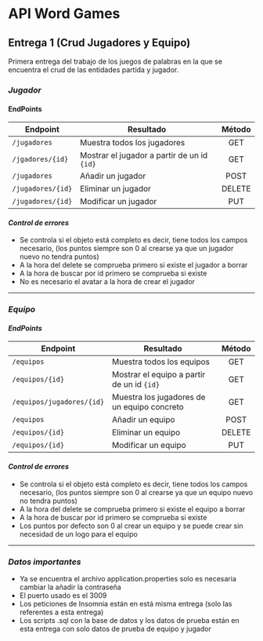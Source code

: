 # API Word Games
## Entrega 1 (Crud Jugadores y Equipo)
Primera entrega del trabajo de los juegos de palabras en la que se encuentra el crud de las entidades partida y jugador.
### *Jugador*
#### EndPoints
| Endpoint          | Resultado                                   | Método |
|-------------------|---------------------------------------------|:------:|
| `/jugadores`      | Muestra todos los jugadores                 |  GET   |
| `/jgadores/{id}`  | Mostrar el jugador a partir de un id `{id}` |  GET   |
| `/jugadores`      | Añadir un jugador                           |  POST  |
| `/jugadores/{id}` | Eliminar un jugador                         | DELETE |
| `/jugadores/{id}` | Modificar un jugador                        |  PUT   |

#### *Control de errores*
- Se controla si el objeto está completo es decir, tiene todos los campos necesario, (los puntos siempre son 0 al crearse ya que un jugador nuevo no tendra puntos)
- A la hora del delete se comprueba primero si existe el jugador a borrar
- A la hora de buscar por id primero se comprueba si existe
- No es necesario el avatar a la hora de crear el jugador

-------
### *Equipo*
#### *EndPoints*
| Endpoint                  | Resultado                                   | Método |
|---------------------------|---------------------------------------------|:------:|
| `/equipos`                | Muestra todos los equipos                   |  GET   |
| `/equipos/{id}`           | Mostrar el equipo a partir de un id `{id}`  |  GET   |
| `/equipos/jugadores/{id}` | Muestra los jugadores de un equipo concreto |  GET   |
| `/equipos`                | Añadir un equipo                            |  POST  |
| `/equipos/{id}`           | Eliminar un equipo                          | DELETE |
| `/equipos/{id}`           | Modificar un equipo                         |  PUT   |


#### *Control de errores*
- Se controla si el objeto está completo es decir, tiene todos los campos necesario, (los puntos siempre son 0 al crearse ya que un equipo nuevo no tendra puntos)
- A la hora del delete se comprueba primero si existe el equipo a borrar
- A la hora de buscar por id primero se comprueba si existe
- Los puntos por defecto son 0 al crear un equipo y se puede crear sin necesidad de un logo para el equipo

---------
### *Datos importantes*
- Ya se encuentra el archivo application.properties solo es necesaria cambiar la añadir la contraseña
- El puerto usado es el 3009
- Los peticiones de Insomnia están en está misma entrega (solo las referentes a esta entrega)
- Los scripts .sql con la base de datos y los datos de prueba están en esta entrega con solo datos de prueba de equipo y jugador

